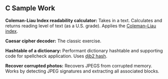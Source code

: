 ## C Sample Work

**Coleman-Liau Index readability calculator:**
Takes in a text. Calculates and returns reading level of text (as a U.S. grade). Applies the [Coleman–Liau index](https://en.wikipedia.org/wiki/Coleman%E2%80%93Liau_index).


**Caesar cipher decoder:** The classic exercise.

**Hashtable of a dictionary:** Performant dictionary hashtable and supporting code for spellcheck application. Uses [djb2 hash](https://theartincode.stanis.me/008-djb2/).

**Recover corrupted photos:** Recovers JPEGS from corrupted memory. Works by detecting JPEG signatures and extracting all associated blocks.
